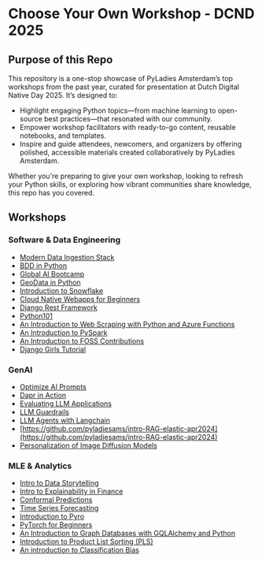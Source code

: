 # Choose Your Own Workshop - DCND 2025

## Purpose of this Repo
This repository is a one-stop showcase of PyLadies Amsterdam’s top workshops from the past year, curated for presentation at Dutch Digital Native Day 2025. It’s designed to:

- Highlight engaging Python topics—from machine learning to open-source best practices—that resonated with our community.
- Empower workshop facilitators with ready-to-go content, reusable notebooks, and templates.
- Inspire and guide attendees, newcomers, and organizers by offering polished, accessible materials created collaboratively by PyLadies Amsterdam.

Whether you're preparing to give your own workshop, looking to refresh your Python skills, or exploring how vibrant communities share knowledge, this repo has you covered.

## Workshops

### Software & Data Engineering
- [Modern Data Ingestion Stack](https://github.com/pyladiesams/data-ingestion-modern-stack-apr2025)
- [BDD in Python](https://github.com/pyladiesams/bdd-with-python-mar2025)
- [Global AI Bootcamp](https://github.com/pyladiesams/global-ai-bootcamp-mar2025)
- [GeoData in Python](https://github.com/pyladiesams/geodata-in-python-oct2023)
- [Introduction to Snowflake](https://github.com/pyladiesams/snowflake-apr2023)
- [Cloud Native Webapps for Beginners](https://github.com/pyladiesams/cloud-native-web-app-beginner-aug2022)
- [Django Rest Framework](https://github.com/pyladiesams/101-django-rest-framework-jan2023)
- [Python101](https://github.com/pyladiesams/python101-beginner-jul2022)
- [An Introduction to Web Scraping with Python and Azure Functions](https://github.com/pyladiesams/web-scraping-beginner-may2021)
- [An Introduction to PySpark](https://github.com/pyladiesams/pyspark-nov2019)
- [An Introduction to FOSS Contributions](https://github.com/pyladiesams/FOSS-beginner-jan2021)
- [Django Girls Tutorial](https://github.com/pyladiesams/django-girls-build-a-blog-beginner-sep2022)


### GenAI
- [Optimize AI Prompts](https://github.com/pyladiesams/optimize-ai-prompts-jun2025)
- [Dapr in Action](https://github.com/pyladiesams/dapr-in-action-may2025)
- [Evaluating LLM Applications](https://github.com/pyladiesams/eval-llm-based-apps-jan2025)
- [LLM Guardrails](https://github.com/pyladiesams/llm-guardrails-jul2024)
- [LLM Agents with Langchain](https://github.com/pyladiesams/introduction-to-llm-agents-with-langchain-jun2024)
- [https://github.com/pyladiesams/intro-RAG-elastic-apr2024](https://github.com/pyladiesams/intro-RAG-elastic-apr2024)
- [Personalization of Image Diffusion Models](https://github.com/pyladiesams/personalization-with-text-to-image-diffusion-models-feb2024)


### MLE & Analytics
- [Intro to Data Storytelling](https://github.com/pyladiesams/intro-data-storytelling-dec2024)
- [Intro to Explainability in Finance](https://github.com/pyladiesams/intro-to-explainabilty-in-finance-oct2024)
- [Conformal Predictions](https://github.com/pyladiesams/conformal-prediction-jan2024)
- [Time Series Forecasting](https://github.com/pyladiesams/time-series-forecasting-sep2023)
- [Introduction to Pyro](https://github.com/pyladiesams/pyro-may2023)
- [PyTorch for Beginners](https://github.com/pyladiesams/deepLearningPyTorch-beginner-nov2022)
- [An Introduction to Graph Databases with GQLAlchemy and Python](https://github.com/pyladiesams/graphdbs-gqlalchemy-beginner-mar2022)
- [Introduction to Product List Sorting (PLS)](https://github.com/pyladiesams/product-sorting-beginner-sep2021)
- [An introduction to Classification Bias](https://github.com/pyladiesams/classification-bias-beginner-apr2021)
